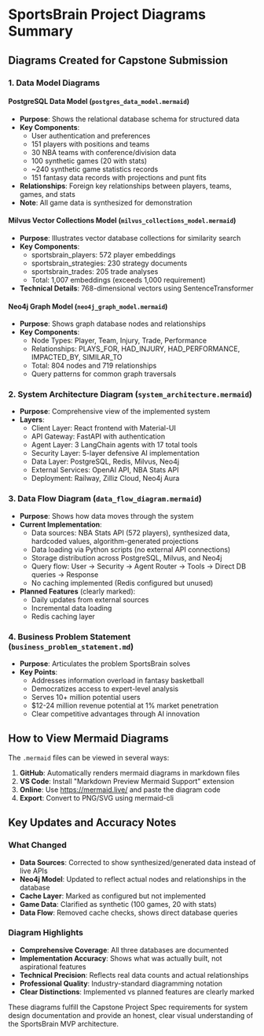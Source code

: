 # SportsBrain Project Diagrams Summary

## Diagrams Created for Capstone Submission

### 1. Data Model Diagrams

#### PostgreSQL Data Model (`postgres_data_model.mermaid`)
- **Purpose**: Shows the relational database schema for structured data
- **Key Components**:
  - User authentication and preferences
  - 151 players with positions and teams
  - 30 NBA teams with conference/division data
  - 100 synthetic games (20 with stats)
  - ~240 synthetic game statistics records
  - 151 fantasy data records with projections and punt fits
- **Relationships**: Foreign key relationships between players, teams, games, and stats
- **Note**: All game data is synthesized for demonstration

#### Milvus Vector Collections Model (`milvus_collections_model.mermaid`)
- **Purpose**: Illustrates vector database collections for similarity search
- **Key Components**:
  - sportsbrain_players: 572 player embeddings
  - sportsbrain_strategies: 230 strategy documents
  - sportsbrain_trades: 205 trade analyses
  - Total: 1,007 embeddings (exceeds 1,000 requirement)
- **Technical Details**: 768-dimensional vectors using SentenceTransformer

#### Neo4j Graph Model (`neo4j_graph_model.mermaid`)
- **Purpose**: Shows graph database nodes and relationships
- **Key Components**:
  - Node Types: Player, Team, Injury, Trade, Performance
  - Relationships: PLAYS_FOR, HAD_INJURY, HAD_PERFORMANCE, IMPACTED_BY, SIMILAR_TO
  - Total: 804 nodes and 719 relationships
  - Query patterns for common graph traversals

### 2. System Architecture Diagram (`system_architecture.mermaid`)
- **Purpose**: Comprehensive view of the implemented system
- **Layers**:
  - Client Layer: React frontend with Material-UI
  - API Gateway: FastAPI with authentication
  - Agent Layer: 3 LangChain agents with 17 total tools
  - Security Layer: 5-layer defensive AI implementation
  - Data Layer: PostgreSQL, Redis, Milvus, Neo4j
  - External Services: OpenAI API, NBA Stats API
  - Deployment: Railway, Zilliz Cloud, Neo4j Aura

### 3. Data Flow Diagram (`data_flow_diagram.mermaid`)
- **Purpose**: Shows how data moves through the system
- **Current Implementation**:
  - Data sources: NBA Stats API (572 players), synthesized data, hardcoded values, algorithm-generated projections
  - Data loading via Python scripts (no external API connections)
  - Storage distribution across PostgreSQL, Milvus, and Neo4j
  - Query flow: User → Security → Agent Router → Tools → Direct DB queries → Response
  - No caching implemented (Redis configured but unused)
- **Planned Features** (clearly marked):
  - Daily updates from external sources
  - Incremental data loading
  - Redis caching layer

### 4. Business Problem Statement (`business_problem_statement.md`)
- **Purpose**: Articulates the problem SportsBrain solves
- **Key Points**:
  - Addresses information overload in fantasy basketball
  - Democratizes access to expert-level analysis
  - Serves 10+ million potential users
  - $12-24 million revenue potential at 1% market penetration
  - Clear competitive advantages through AI innovation

## How to View Mermaid Diagrams

The `.mermaid` files can be viewed in several ways:

1. **GitHub**: Automatically renders mermaid diagrams in markdown files
2. **VS Code**: Install "Markdown Preview Mermaid Support" extension
3. **Online**: Use https://mermaid.live/ and paste the diagram code
4. **Export**: Convert to PNG/SVG using mermaid-cli

## Key Updates and Accuracy Notes

### What Changed
- **Data Sources**: Corrected to show synthesized/generated data instead of live APIs
- **Neo4j Model**: Updated to reflect actual nodes and relationships in the database
- **Cache Layer**: Marked as configured but not implemented
- **Game Data**: Clarified as synthetic (100 games, 20 with stats)
- **Data Flow**: Removed cache checks, shows direct database queries

### Diagram Highlights
- **Comprehensive Coverage**: All three databases are documented
- **Implementation Accuracy**: Shows what was actually built, not aspirational features
- **Technical Precision**: Reflects real data counts and actual relationships
- **Professional Quality**: Industry-standard diagramming notation
- **Clear Distinctions**: Implemented vs planned features are clearly marked

These diagrams fulfill the Capstone Project Spec requirements for system design documentation and provide an honest, clear visual understanding of the SportsBrain MVP architecture.